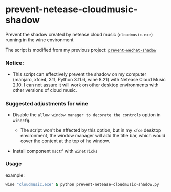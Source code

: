 # prevent-netease-cloudmusic-shadow

Prevent the shadow created by netease cloud music (`cloudmusic.exe`) running in the wine environment

The script is modified from my previous project: [`prevent-wechat-shadow`](https://github.com/Anson2251/prevent-wechat-shadow)

### **Notice**: 
- This script can effectively prevent the shadow on my computer (manjaro, xfce4, X11, Python 3.11.6, wine 8.21) with Netease Cloud Music 2.10. I can not assure it will work on other desktop environments with other versions of cloud music.

### **Suggested adjustments for wine**
- Disable the `allow window manager to decorate the controls` option in `winecfg`. 

    - The script won't be affected by this option, but in my `xfce` desktop environment, the window manager will add the title bar, which would cover the content at the top of he window.

- Install component `msctf` with `winetricks`

### Usage

example:
```bash
wine "cloudmusic.exe" & python prevent-netease-cloudmusic-shadow.py
```